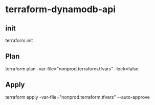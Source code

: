 # terraform-dynamodb-api

## init

terraform init

## Plan

terraform plan -var-file="nonprod.terraform.tfvars" -lock=false

## Apply

terraform apply -var-file="nonprod.terraform.tfvars" --auto-approve
